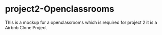 # project2-Openclassrooms
This is a mockup for a openclassrooms which is required for project 2 it is a Airbnb Clone Project
